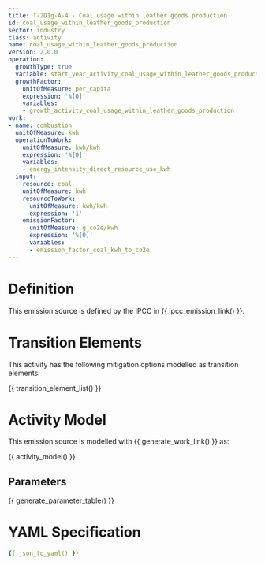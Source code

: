 ```yaml
---
title: T-2D1g-A-4 - Coal usage within leather goods production
id: coal_usage_within_leather_goods_production
sector: industry
class: activity
name: coal_usage_within_leather_goods_production
version: 2.0.0
operation:
  growthType: true
  variable: start_year_activity_coal_usage_within_leather_goods_production
  growthFactor:
    unitOfMeasure: per_capita
    expression: '%[0]'
    variables:
    - growth_activity_coal_usage_within_leather_goods_production
work:
- name: combustion
  unitOfMeasure: kwh
  operationToWork:
    unitOfMeasure: kwh/kwh
    expression: '%[0]'
    variables:
    - energy_intensity_direct_resource_use_kwh
  input:
  - resource: coal
    unitOfMeasure: kwh
    resourceToWork:
      unitOfMeasure: kwh/kwh
      expression: '1'
    emissionFactor:
      unitOfMeasure: g_co2e/kwh
      expression: '%[0]'
      variables:
      - emission_factor_coal_kwh_to_co2e
---
```



# Definition
This emission source is defined by the IPCC in {{ ipcc_emission_link() }}.

# Transition Elements

This activity has the following mitigation options modelled as transition elements:

{{ transition_element_list() }}

# Activity Model
This emission source is modelled with {{ generate_work_link() }} as:

{{ activity_model() }}

## Parameters

{{ generate_parameter_table() }}

# YAML Specification

```yaml
{{ json_to_yaml() }}
```

